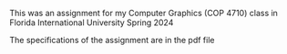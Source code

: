 This was an assignment for my Computer Graphics (COP 4710) class in Florida International University
Spring 2024

The specifications of the assignment are in the pdf file
